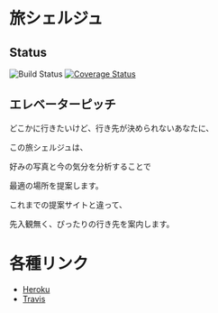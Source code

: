 # 旅シェルジュ
## Status
![Build Status](https://travis-ci.org/tantan5/codeBelle.svg?branch=master)
[![Coverage Status](https://coveralls.io/repos/github/tantan5/codeBelle/badge.svg?branch=master)](https://coveralls.io/github/tantan5/codeBelle?branch=master)
## エレベーターピッチ
どこかに行きたいけど、行き先が決められないあなたに、

この旅シェルジュは、

好みの写真と今の気分を分析することで

最適の場所を提案します。

これまでの提案サイトと違って、

先入観無く、ぴったりの行き先を案内します。
# 各種リンク
- [Heroku](https://tabi-cierge.herokuapp.com/)
- [Travis](https://travis-ci.org/tantan5/codeBelle)
